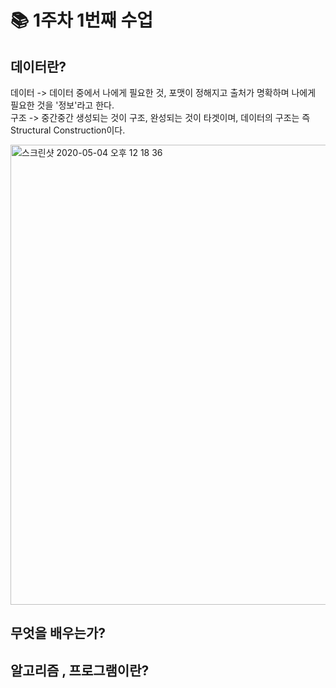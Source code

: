 # 📚 1주차 1번째 수업

## 데이터란?

데이터 -> 데이터 중에서 나에게 필요한 것, 포맷이 정해지고 출처가 명확하며 나에게 필요한 것을 '정보'라고 한다.<br>
구조 -> 중간중간 생성되는 것이 구조, 완성되는 것이 타겟이며,
데이터의 구조는 즉 Structural Construction이다.

<img width="736" alt="스크린샷 2020-05-04 오후 12 18 36" src="https://user-images.githubusercontent.com/35520314/80934061-68a55a80-8e01-11ea-85f0-e3ffec39940e.png">

## 무엇을 배우는가?

## 알고리즘 , 프로그램이란?
